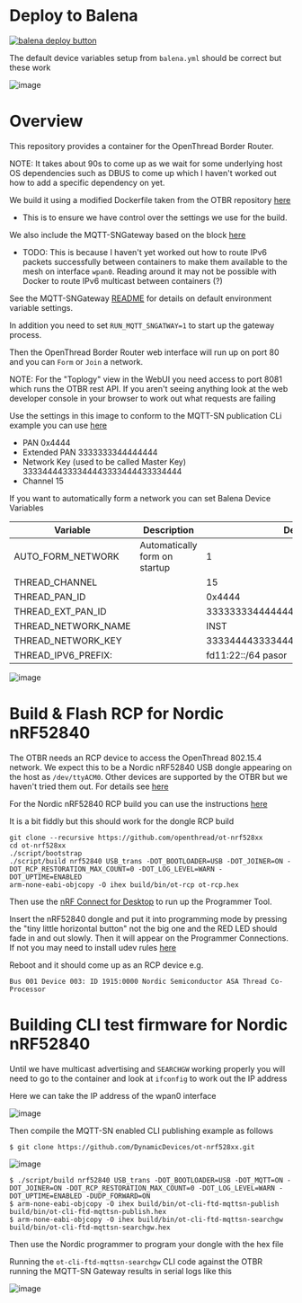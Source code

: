 # Deploy to Balena

[![balena deploy button](https://www.balena.io/deploy.svg)](https://dashboard.balena-cloud.com/deploy)

The default device variables setup from `balena.yml` should be correct but these work

![image](https://github.com/DynamicDevices/openthread-border-router-block/assets/1537834/62dedc09-92b8-4e81-b177-7135d67d4960)

# Overview

This repository provides a container for the OpenThread Border Router.

NOTE: It takes about 90s to come up as we wait for some underlying host OS dependencies such as DBUS to come up which I haven't worked out how to add a specific dependency on yet.

We build it using a modified Dockerfile taken from the OTBR repository [here](https://github.com/openthread/ot-br-posix/blob/main/etc/docker/Dockerfile)

- This is to ensure we have control over the settings we use for the build.

We also include the MQTT-SNGateway based on the block [here](https://github.com/DynamicDevices/mqttsn-gateway-block)

- TODO: This is because I haven't yet worked out how to route IPv6 packets successfully between containers to make them available to the mesh on interface `wpan0`. Reading around it may not be possible with Docker to route IPv6 multicast between containers (?)

See the MQTT-SNGateway [README](https://github.com/DynamicDevices/mqttsn-gateway-block#readme) for details on default environment variable settings.

In addition you need to set `RUN_MQTT_SNGATWAY=1` to start up the gateway process.

Then the OpenThread Border Router web interface will run up on port 80 and you can `Form` or `Join` a network.

NOTE: For the "Toplogy" view in the WebUI you need access to port 8081 which runs the OTBR rest API. If you aren't seeing anything look at the web developer console in your browser to work out what requests are failing

Use the settings in this image to conform to the MQTT-SN publication CLi example you can use [here](https://github.com/DynamicDevices/openthread/tree/ajl/adding-examples/examples/apps/mqtt-snpublish)

- PAN 0x4444
- Extended PAN 3333333344444444
- Network Key (used to be called Master Key) 33334444333344443333444433334444
- Channel 15

If you want to automatically form a network you can set Balena Device Variables

| Variable | Description | Default |
| -------- | ----------- | ------- |
| AUTO_FORM_NETWORK | Automatically form on startup | 1 |
| THREAD_CHANNEL | | 15 |
| THREAD_PAN_ID | | 0x4444 |
| THREAD_EXT_PAN_ID | | 3333333344444444 |
| THREAD_NETWORK_NAME | | INST |
| THREAD_NETWORK_KEY | | 33334444333344443333444433334444 |
| THREAD_IPV6_PREFIX: | | fd11:22::/64 pasor |

![image](https://github.com/DynamicDevices/openthread-border-router-block/assets/1537834/4c6f6e93-cbde-4bdd-b5a5-1df614e700c6)

# Build & Flash RCP for Nordic nRF52840 

The OTBR needs an RCP device to access the OpenThread 802.15.4 network. We expect this to be a Nordic nRF52840 USB dongle appearing on the host as `/dev/ttyACM0`. Other devices are supported by the OTBR but we haven't tried them out. For details see [here](https://openthread.io/platforms)

For the Nordic nRF52840 RCP build you can use the instructions [here](https://github.com/openthread/ot-nrf528xx/blob/main/src/nrf52840/README.md)

It is a bit fiddly but this should work for the dongle RCP build

```
git clone --recursive https://github.com/openthread/ot-nrf528xx
cd ot-nrf528xx
./script/bootstrap
./script/build nrf52840 USB_trans -DOT_BOOTLOADER=USB -DOT_JOINER=ON -DOT_RCP_RESTORATION_MAX_COUNT=0 -DOT_LOG_LEVEL=WARN -DOT_UPTIME=ENABLED
arm-none-eabi-objcopy -O ihex build/bin/ot-rcp ot-rcp.hex
```
Then use the [nRF Connect for Desktop](https://www.nordicsemi.com/Products/Development-tools/nrf-connect-for-desktop) to run up the Programmer Tool.

Insert the nRF52840 dongle and put it into programming mode by pressing the "tiny little horizontal button" not the big one and the RED LED should fade in and out slowly. Then it will appear on the Programmer Connections. If not you may need to install udev rules [here](https://github.com/NordicSemiconductor/nrf-udev)

Reboot and it should come up as an RCP device e.g.

`Bus 001 Device 003: ID 1915:0000 Nordic Semiconductor ASA Thread Co-Processor`

# Building CLI test firmware for Nordic nRF52840

Until we have multicast advertising and `SEARCHGW` working properly you will need to go to the container and look at `ifconfig` to work out the IP address

Here we can take the IP address of the wpan0 interface

![image](https://github.com/DynamicDevices/openthread-border-router-block/assets/1537834/62cedf1d-e734-4ced-89f8-8b75823f9086)

Then compile the MQTT-SN enabled CLI publishing example as follows

```
$ git clone https://github.com/DynamicDevices/ot-nrf528xx.git
```

![image](https://github.com/DynamicDevices/openthread-border-router-block/assets/1537834/ce1777e1-8395-449b-b9f4-b07f255027f0)

```
$ ./script/build nrf52840 USB_trans -DOT_BOOTLOADER=USB -DOT_MQTT=ON -DOT_JOINER=ON -DOT_RCP_RESTORATION_MAX_COUNT=0 -DOT_LOG_LEVEL=WARN -DOT_UPTIME=ENABLED -DUDP_FORWARD=ON
$ arm-none-eabi-objcopy -O ihex build/bin/ot-cli-ftd-mqttsn-publish build/bin/ot-cli-ftd-mqttsn-publish.hex
$ arm-none-eabi-objcopy -O ihex build/bin/ot-cli-ftd-mqttsn-searchgw build/bin/ot-cli-ftd-mqttsn-searchgw.hex
```

Then use the Nordic programmer to program your dongle with the hex file

Running the `ot-cli-ftd-mqttsn-searchgw` CLI code against the OTBR running the MQTT-SN Gateway results in serial logs like this

![image](https://github.com/DynamicDevices/openthread-border-router-block/assets/1537834/e8955a03-f387-4021-9bd7-b4211f820551)
